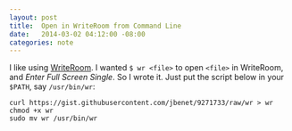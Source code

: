 ```yaml
---
layout: post
title:  Open in WriteRoom from Command Line
date:   2014-03-02 04:12:00 -08:00
categories: note
---
```


I like using [WriteRoom](http://www.hogbaysoftware.com/products/writeroom). I wanted `$ wr <file>` to open `<file>` in WriteRoom, and _Enter Full Screen Single_. So I wrote it. Just put the script below in your `$PATH`, say `/usr/bin/wr`:

```
curl https://gist.githubusercontent.com/jbenet/9271733/raw/wr > wr
chmod +x wr
sudo mv wr /usr/bin/wr
```

<script src="https://gist.github.com/jbenet/9271733.js"></script>
